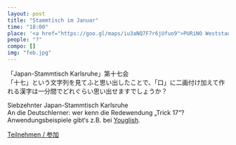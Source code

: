 ```yaml
---
layout: post
title: "Stammtisch im Januar"
time: "18:00"
place: '<a href="https://goo.gl/maps/iu3aNQ7F7r6jUfuo9">PURiNO Weststadt</a>'
people: "?"
compo: []
img: "feb.jpg"
---
```


「Japan-Stammtisch Karlsruhe」第十七会  
「十七」という文字列を見てふと思い出したことで、「口」に二画付け加えて作れる漢字は一分間でどれぐらい思い出せますでしょうか？

Siebzehnter Japan-Stammtisch Karlsruhe  
An die Deutschlerner: wer kenn die Redewendung „Trick 17“? Anwendungsbeispiele gibt‘s z.B. bei [Youglish](https://de.youglish.com/pronounce/Trick%2017/german?).

[Teilnehmen / 参加](https://nuudel.digitalcourage.de/FkUJswNiWysKogF3)

